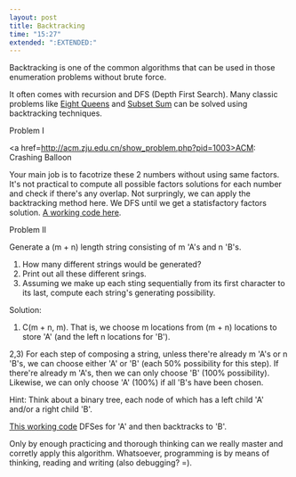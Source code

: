 ```yaml
---
layout: post
title: Backtracking
time: "15:27"
extended: ":EXTENDED:"
---
```


Backtracking is one of the common algorithms that can be used in those enumeration problems without brute force.

It often comes with recursion and DFS (Depth First Search). Many classic problems like <a href=http://linuxfire.dhis.org/~alecs/code/queens.c>Eight Queens</a> and <a href=http://linuxfire.dhis.org/~alecs/code/subsum.c>Subset Sum</a> can be solved using backtracking techniques.


Problem I 

<a href=http://acm.zju.edu.cn/show_problem.php?pid=1003>ACM: Crashing Balloon</a>

Your main job is to facotrize these 2 numbers without using same factors. It's not practical to compute all possible factors solutions for each number and check if there's any overlap. Not surpringly, we can apply the backtracking method here. We DFS until we get a statisfactory factors solution. <a href=http://linuxfire.dhis.org/~alecs/code/ballon.c> A working code here</a>.


Problem II

Generate a (m + n) length string consisting of m 'A's and n 'B's.  

1) How many different strings would be generated?
2) Print out all these different srings.
3) Assuming we make up each sting sequentially from its first character to its last, compute each string's generating possibility.

Solution:
1) C(m + n, m).  That is, we choose m locations from (m + n) locations to store 'A' (and the left n locations for 'B').

2,3) For each step of composing a string, unless there're already m 'A's or n 'B's, we can choose either 'A' or 'B' (each 50% possibility for this step). If there're already m 'A's, then we can only choose 'B' (100% possibility). Likewise, we can only choose 'A' (100%) if all 'B's have been chosen.

Hint: Think about a binary tree, each node of which has a left child 'A' and/or a right child 'B'.

<a href=http://linuxfire.dhis.org/~alecs/code/combposb.c>This working code</a> DFSes for 'A' and then backtracks to 'B'.


Only by enough practicing and thorough thinking can we really master and corretly apply this algorithm. Whatsoever, programming is by means of thinking, reading and writing (also debugging? =).

